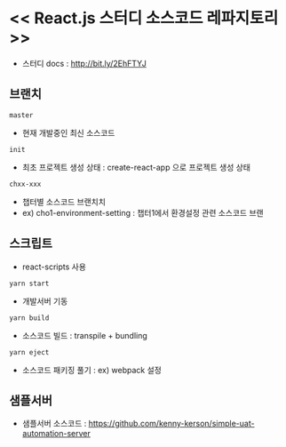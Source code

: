 # << React.js 스터디 소스코드 레파지토리>>
- 스터디 docs : http://bit.ly/2EhFTYJ

## 브랜치
`master`
- 현재 개발중인 최신 소스코드

`init`
- 최초 프로젝트 생성 상태 : create-react-app 으로 프로젝트 생성 상태

`chxx-xxx`
- 챕터별 소스코드 브랜치치
- ex) cho1-environment-setting : 챕터1에서 환경설정 관련 소스코드 브랜

## 스크립트
- react-scripts 사용

`yarn start`
- 개발서버 기동  

`yarn build`
- 소스코드 빌드 : transpile + bundling

`yarn eject`
- 소스코드 패키징 풀기 : ex) webpack 설정 

## 샘플서버
- 샘플서버 소스코드 : https://github.com/kenny-kerson/simple-uat-automation-server
